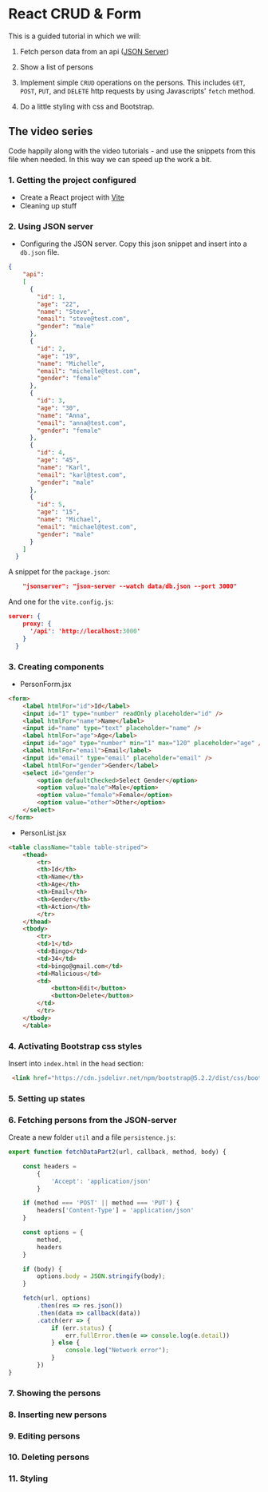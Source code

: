 # React  CRUD & Form

This is a guided tutorial in which we will:

1. Fetch person data from an api ([JSON Server](https://www.npmjs.com/package/json-server))

2. Show a list of persons

3. Implement simple `CRUD` operations on the persons. This includes `GET`, `POST`, `PUT`, and `DELETE` http requests by using Javascripts' `fetch` method.

4. Do a little styling with css and Bootstrap.

## The video series

Code happily along with the video tutorials - and use the snippets from this file when needed. In this way we can speed up the work a bit.

### 1. Getting the project configured

- Create a React project with [Vite](../../setup/vite.md)
- Cleaning up stuff

### 2. Using JSON server

- Configuring the JSON server. Copy this json snippet and insert into a `db.json` file.

```json
{
    "api":
    [
      {
        "id": 1,
        "age": "22",
        "name": "Steve",
        "email": "steve@test.com",
        "gender": "male"
      },
      {
        "id": 2,
        "age": "19",
        "name": "Michelle",
        "email": "michelle@test.com",
        "gender": "female"
      },
      {
        "id": 3,
        "age": "30",
        "name": "Anna",
        "email": "anna@test.com",
        "gender": "female"
      },
      {
        "id": 4,
        "age": "45",
        "name": "Karl",
        "email": "karl@test.com",
        "gender": "male"
      },
      {
        "id": 5,
        "age": "15",
        "name": "Michael",
        "email": "michael@test.com",
        "gender": "male"
      }
    ]
  }
```

A snippet for the `package.json`:

```json
    "jsonserver": "json-server --watch data/db.json --port 3000"
```

And one for the `vite.config.js`:

```json
server: {
    proxy: {
      '/api': 'http://localhost:3000'
    }
  }
```

### 3. Creating components

- PersonForm.jsx

```html
<form>
    <label htmlFor="id">Id</label>
    <input id="1" type="number" readOnly placeholder="id" />
    <label htmlFor="name">Name</label>
    <input id="name" type="text" placeholder="name" />
    <label htmlFor="age">Age</label>
    <input id="age" type="number" min="1" max="120" placeholder="age" />
    <label htmlFor="email">Email</label>
    <input id="email" type="email" placeholder="email" />
    <label htmlFor="gender">Gender</label>
    <select id="gender">
        <option defaultChecked>Select Gender</option>
        <option value="male">Male</option>
        <option value="female">Female</option>
        <option value="other">Other</option>
    </select>
</form>
```

- PersonList.jsx

```html
<table className="table table-striped">
    <thead>
        <tr>
        <th>Id</th>
        <th>Name</th>
        <th>Age</th>
        <th>Email</th>
        <th>Gender</th>
        <th>Action</th>
        </tr>
    </thead>
    <tbody>
        <tr>
        <td>1</td>
        <td>Bingo</td>
        <td>34</td>
        <td>bingo@gmail.com</td>
        <td>Malicious</td>
        <td>
            <button>Edit</button>
            <button>Delete</button>
        </td>
        </tr>
    </tbody>
    </table>
```

### 4. Activating Bootstrap css styles

Insert into `index.html` in the `head` section:

```html
 <link href="https://cdn.jsdelivr.net/npm/bootstrap@5.2.2/dist/css/bootstrap.min.css" rel="stylesheet" integrity="sha384-Zenh87qX5JnK2Jl0vWa8Ck2rdkQ2Bzep5IDxbcnCeuOxjzrPF/et3URy9Bv1WTRi" crossorigin="anonymous">
```

### 5. Setting up states

### 6. Fetching persons from the JSON-server

Create a new folder `util` and a file `persistence.js`:

```javascript
export function fetchDataPart2(url, callback, method, body) {

    const headers =
        {
            'Accept': 'application/json'
        }

    if (method === 'POST' || method === 'PUT') {
        headers['Content-Type'] = 'application/json'
    }

    const options = {
        method,
        headers
    }

    if (body) {
        options.body = JSON.stringify(body);
    }

    fetch(url, options)
        .then(res => res.json())
        .then(data => callback(data))
        .catch(err => {
            if (err.status) {
                err.fullError.then(e => console.log(e.detail))
            } else {
                console.log("Network error");
            }
        })
}
```

### 7. Showing the persons

### 8. Inserting new persons

### 9. Editing persons

### 10. Deleting persons

### 11. Styling
